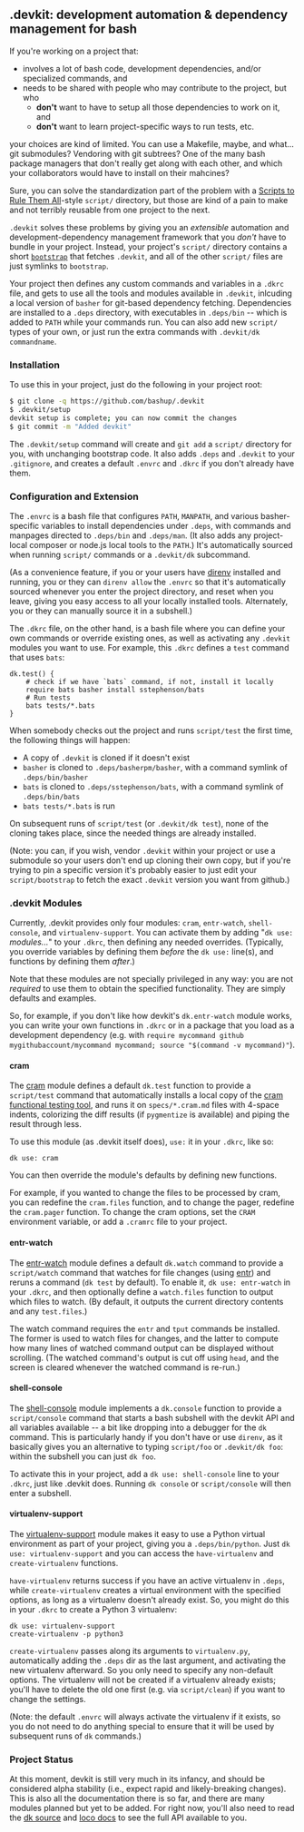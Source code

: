 ## .devkit: development automation & dependency management for bash

If you're working on a project that:

* involves a lot of bash code, development dependencies, and/or specialized commands, and
* needs to be shared with people who may contribute to the project, but who
  * **don't** want to have to setup all those dependencies to work on it, and
  * **don't** want to learn project-specific ways to run tests, etc.

your choices are kind of limited.  You can use a Makefile, maybe, and what... git submodules?  Vendoring with git subtrees?  One of the many bash package managers that don't really get along with each other, and which your collaborators would have to install on their mahcines?

Sure, you can solve the standardization part of the problem with a [Scripts to Rule Them All](https://githubengineering.com/scripts-to-rule-them-all/)-style `script/` directory, but those are kind of a pain to make and not terribly reusable from one project to the next.

`.devkit` solves these problems by giving you an *extensible* automation and development-dependency management framework that you *don't* have to bundle in your project.  Instead, your project's  `script/` directory contains a short [`bootstrap`](script/bootstrap) that fetches `.devkit`, and all of the other `script/` files are just symlinks to `bootstrap`.

Your project then defines any custom commands and variables in a `.dkrc` file, and gets to use all the tools and modules available in `.devkit`, inlcuding a local version of `basher` for git-based dependency fetching.  Dependencies are installed to a `.deps` directory, with executables in `.deps/bin` -- which is added to `PATH` while your commands run.  You can also add new `script/` types of your own, or just run the extra commands with `.devkit/dk commandname`.

### Installation

To use this in your project, just do the following in your project root:

```sh
$ git clone -q https://github.com/bashup/.devkit
$ .devkit/setup
devkit setup is complete; you can now commit the changes
$ git commit -m "Added devkit"
```

The `.devkit/setup` command will create and `git add` a `script/` directory for you, with unchanging bootstrap code.  It also adds `.deps` and `.devkit` to your `.gitignore`, and creates a default `.envrc` and `.dkrc` if you don't already have them.

### Configuration and Extension

The `.envrc` is a bash file that configures `PATH`, `MANPATH`, and various basher-specific variables to install dependencies under `.deps`, with commands and manpages directed to `.deps/bin` and `.deps/man`.  (It also adds any project-local composer or node.js local tools to the `PATH`.)  It's automatically sourced when running `script/` commands or a `.devkit/dk` subcommand.

(As a convenience feature, if you or your users have [direnv](https://direnv.net/) installed and running, you or they can `direnv allow` the `.envrc` so that it's automatically sourced whenever you enter the project directory, and reset when you leave, giving you easy access to all your locally installed tools.  Alternately, you or they can manually source it in a subshell.)

The `.dkrc` file, on the other hand, is a bash file where you can define your own commands or override existing ones, as well as activating any `.devkit` modules you want to use.  For example, this `.dkrc` defines a `test` command that uses `bats`:

```shell
dk.test() {
    # check if we have `bats` command, if not, install it locally
    require bats basher install sstephenson/bats
    # Run tests
    bats tests/*.bats
}
```

When somebody checks out the project and runs `script/test` the first time, the following things will happen:

* A copy of `.devkit` is cloned if it doesn't exist
* `basher` is cloned to `.deps/basherpm/basher`, with a command symlink of  `.deps/bin/basher`
* `bats` is cloned to `.deps/sstephenson/bats`, with a command symlink of `.deps/bin/bats`
* `bats tests/*.bats` is run

On subsequent runs of `script/test` (or `.devkit/dk test`), none of the cloning takes place, since the needed things are already installed.

(Note: you can, if you wish, vendor `.devkit` within your project or use a submodule so your users don't end up cloning their own copy, but if you're trying to pin a specific version it's probably easier to just edit your `script/bootstrap` to fetch the exact `.devkit` version you want from github.)

### .devkit Modules

Currently, .devkit provides only four modules: `cram`, `entr-watch`, `shell-console`, and `virtualenv-support`.  You can activate them by adding "`dk use:` *modules...*" to your `.dkrc`, then defining any needed overrides.  (Typically, you override variables by defining them *before* the `dk use:` line(s), and functions by defining them *after*.)

Note that these modules are not specially privileged in any way: you are not *required* to use them to obtain the specified functionality.  They are simply defaults and examples.

So, for example, if you don't like how devkit's `dk.entr-watch` module works, you can write your own functions in `.dkrc` or in a package that you load as a development dependency (e.g. with `require mycommand github mygithubaccount/mycommand mycommand; source "$(command -v mycommand)"`).

#### cram

The [cram](modules/cram) module defines a default `dk.test` function to provide a `script/test` command that automatically installs a local copy of the [cram functional testing tool](https://bitheap.org/cram/), and runs it on `specs/*.cram.md` files with 4-space indents, colorizing the diff results (if `pygmentize` is available) and piping the result through less.

To use this module (as .devkit itself does),  `use:` it in your `.dkrc`, like so:

```shell
dk use: cram
```

You can then override the module's defaults by defining new functions.

For example, if you wanted to change the files to be processed by cram, you can redefine the `cram.files` function, and to change the pager, redefine the `cram.pager` function.  To change the cram options, set the `CRAM` environment variable, or add a `.cramrc` file to your project.

#### entr-watch

The [entr-watch](modules/entr-watch) module defines a default `dk.watch` command to provide a `script/watch` command that watches for file changes (using [entr](http://entrproject.org/)) and reruns a command (`dk test` by default).  To enable it, `dk use: entr-watch` in your `.dkrc`, and then optionally define a `watch.files` function to output which files to watch.  (By default, it outputs the current directory contents and any `test.files`.)

The watch command requires the `entr` and `tput` commands be installed.  The former is used to watch files for changes, and the latter to compute how many lines of watched command output can be displayed without scrolling.  (The watched command's output is cut off using `head`, and the screen is cleared whenever the watched command is re-run.)

#### shell-console

The [shell-console](modules/shell-console) module implements a `dk.console` function to provide a `script/console` command that starts a bash subshell with the devkit API and all variables available -- a bit like dropping into a debugger for the `dk` command.  This is particularly handy if you don't have or use `direnv`, as it basically gives you an alternative to typing `script/foo` or `.devkit/dk foo`: within the subshell you can just `dk foo`.

To activate this in your project, add a `dk use: shell-console` line to your `.dkrc`, just like .devkit does.  Running `dk console` or `script/console` will then enter a subshell.

#### virtualenv-support

The [virtualenv-support](modules/virtualenv-support) module makes it easy to use a Python virtual environment as part of your project, giving you a `.deps/bin/python`.  Just `dk use: virtualenv-support` and you can access the `have-virtualenv` and `create-virtualenv` functions.

`have-virtualenv` returns success if you have an active virtualenv in `.deps`, while `create-virtualenv` creates a virtual environment with the specified options, as long as a virtualenv doesn't already exist.  So, you might do this in your `.dkrc` to create a Python 3 virtualenv:

```shell
dk use: virtualenv-support
create-virtualenv -p python3
```

`create-virtualenv` passes along its arguments to `virtualenv.py`, automatically adding the `.deps` dir as the last argument, and activating the new virtualenv afterward.  So you only need to specify any non-default options.  The virtualenv will not be created if a virtualenv already exists; you'll have to delete the old one first (e.g. via `script/clean`) if you want to change the settings.

(Note: the default `.envrc` will always activate the virtualenv if it exists, so you do not need to do anything special to ensure that it will be used by subsequent runs of `dk` commands.)

### Project Status

At this moment, devkit is still very much in its infancy, and should be considered alpha stability (i.e., expect rapid and likely-breaking changes).  This is also all the documentation there is so far, and there are many modules planned but yet to be added.  For right now, you'll also need to read the [dk source](dk.md) and [loco docs](https://github.com/bashup/loco) to see the full API available to you.
